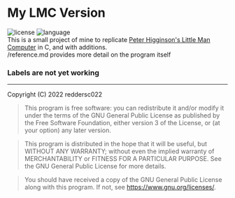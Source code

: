 # My LMC Version
![license](https://img.shields.io/github/license/reddersc022/my-lmc-version?style=for-the-badge) ![language](https://img.shields.io/github/languages/top/reddersc022/my-lmc-version?style=for-the-badge)  
This is a small project of mine to replicate [Peter Higginson's Little Man Computer](https://www.peterhigginson.co.uk/LMC/) in C, and with additions.  
/reference.md provides more detail on the program itself


### Labels are not yet working

<hr>
Copyright (C) 2022 reddersc022

> This program is free software: you can redistribute it and/or modify
it under the terms of the GNU General Public License as published by
the Free Software Foundation, either version 3 of the License, or
(at your option) any later version.

> This program is distributed in the hope that it will be useful,
but WITHOUT ANY WARRANTY; without even the implied warranty of
MERCHANTABILITY or FITNESS FOR A PARTICULAR PURPOSE.  See the
GNU General Public License for more details.

> You should have received a copy of the GNU General Public License
along with this program.  If not, see <https://www.gnu.org/licenses/>.

